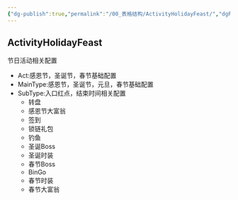 ```yaml
---
{"dg-publish":true,"permalink":"/00_表格结构/ActivityHolidayFeast/","dgPassFrontmatter":true}
---
```


## ActivityHolidayFeast
节日活动相关配置
+ Act:感恩节，圣诞节，春节基础配置
+ MainType:感恩节，圣诞节，元旦，春节基础配置
+ SubType:入口红点，结束时间相关配置
	+ 转盘
	+ 感恩节大富翁
	+ 签到
	+ 锁链礼包
	+ 钓鱼
	+ 圣诞Boss
	+ 圣诞时装
	+ 春节Boss
	+ BinGo
	+ 春节时装
	+ 春节大富翁
